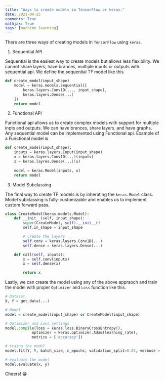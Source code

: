 ```yaml
---
title: "Ways to create models in TensorFlow or keras."
date: 2021-04-25
comments: True
mathjax: True
tags: [machine learning]
---
```


There are three ways of creating models in `TensorFlow` using `keras`.

1. Sequential API

Sequential is the easiest way to create models but allows less flexibility. We cannot share layers, have brances, multiple inputs or outputs
with sequential api. We define the sequential TF model like this
```python
def create_model(input_shape)
    model = keras.models.Sequential([
        keras.layers.Conv1D(..., input_shape),
        keras.layers.Dense(...)
    ])
    return model
```

2. Functional API

Functional api allows us to create complex models with support for multiple inpts and outputs. We can have brances, share layers, and have graphs.
Any sequential model can be implemented using Functional api. Example of a Functional model is 
```python
def create_model(input_shape):
    inputs = keras.layers.Input(input_shape)
    x = keras.layers.Conv1D(...)(inputs)
    x = keras.layres.Dense(...)(x)
    
    model = keras.Model(inputs, x)
    return model
```

3. Model Subclassing

The final way to create TF models is by inherating the `keras.Model` class. Model subclassing is fully-customizable and enables us to implement custom forward pass. 
```python
class CreateModel(keras.models.Model):
    def __init__(self, input_shape):
        super(CreateModel, self).__init__()
        self.in_shape = input_shape

        # create the layers
        self.conv = keras.layers.Conv1D(...)
        self.dense = keras.layers.Dense(...)

    def call(self, inputs):
        x = self.conv(inputs)
        x = self.dense(x)

        return x
```

Lastly, we can create the model using any of the above appraoch and train the model with proper `Optimizer` and `Loss` function like this.
```python
# Dataset
X, Y = get_data(...) 

# Model
model = create_model(input_shape) or CreateModel(input_shape)

# Optimizer and Loss settings
model.compile(loss = keras.loss.BinaryCrossEntropy(), 
            optimizer = keras.optimizer.Adam(learning_rate),
            metrics = ['accuracy'])

# traing the model
model.fit(Y, Y, batch_size, n_epochs, validation_split=0.25, verbose = 1)

# evaluate the model
model.evaluate(x, y)
```

Cheers! :grin: